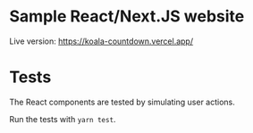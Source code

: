 # Sample React/Next.JS website

Live version:
https://koala-countdown.vercel.app/

# Tests

The React components are tested by simulating user actions.

Run the tests with `yarn test`.
